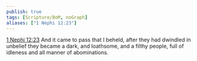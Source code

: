 ```yaml
---
publish: true
tags: [Scripture/BoM, noGraph]
aliases: ["1 Nephi 12:23"]
---
```

[1 Nephi 12:23](https://churchofjesuschrist.org/study/scriptures/bofm/1-ne/12?lang=eng&id=p23#p23) And it came to pass that I beheld, after they had dwindled in unbelief they became a dark, and loathsome, and a filthy people, full of idleness and all manner of abominations.




